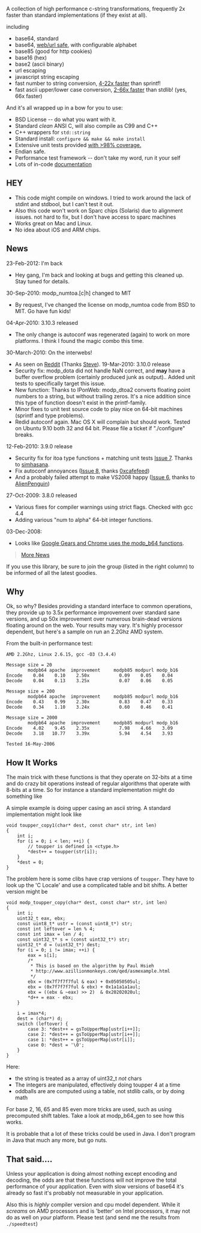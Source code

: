 A collection of high performance c-string transformations, frequently 2x faster than standard implementations (if they exist at all).

including

  * base64, standard
  * base64, [web/url safe](WebSafeBase64.md), with configurable alphabet
  * base85 (good for http cookies)
  * base16 (hex)
  * base2 (ascii binary)
  * url escaping
  * javascript string escaping
  * fast number to string conversion, [4-22x faster](PerformanceNumToA.md) than sprintf!
  * fast ascii upper/lower case conversion, [2-66x faster](PerformanceAscii.md) than stdlib! (yes, 66x faster)

And it's all wrapped up in a bow for you to use:

  * BSD License -- do what you want with it.
  * Standard _clean_ ANSI C,  will also compile as C99 and C++
  * C++ wrappers for `std::string`
  * Standard install: `configure && make && make install`
  * Extensive unit tests provided [with >98% coverage.](http://client9.com/projects/stringencoders/lcov-html/stringencoders/src/index.html)
  * Endian safe.
  * Performance test framework -- don't take my word, run it your self
  * Lots of in-code [documentation](http://client9.com/projects/stringencoders/doxy/html/)

## HEY ##

  * This code might compile on windows. I tried to work around the lack of stdint and stdbool, but I can't test it out.
  * Also this code won't work on Sparc chips (Solaris) due to alignment issues.  not hard to fix, but I don't have access to sparc machines
  * Works great on Mac and Linux.
  * No idea about iOS and ARM chips.

## News ##

23-Feb-2012: I'm back
  * Hey gang, I'm back and looking at bugs and getting this cleaned up.  Stay tuned for details.

30-Sep-2010: modp\_numtoa.[c|h] changed to MIT
  * By request, I've changed the license on modp\_numtoa code from BSD to MIT.  Go have fun kids!

04-Apr-2010: 3.10.3 released
  * The only change is autoconf was regenerated (again) to work on more platforms.  I think I found the magic combo this time.

30-March-2010: On the interwebs!
  * As seen on [Reddit](http://www.reddit.com/r/programming/comments/bja8c/stringencoders_a_collection_of_high_performance/)  (Thanks [Steve](http://www.exit2shell.com/~skreuzer/)).
19-Mar-2010: 3.10.0 release
  * Security fix: modp\_dota did not handle NaN correct, and **may** have a buffer overflow problem (certainly produced junk as output)..  Added unit tests to specifically target this issue.
  * New function:  Thanks to IPonWeb:  modp\_dtoa2 converts floating point numbers to a string, but without trailing zeros.   It's a nice addition since this type of function doesn't exist in the printf-family.
  * Minor fixes to unit test source code to play nice on 64-bit machines (sprintf and type problems).
  * Redid autoconf again.  Mac OS X will complain but should work.  Tested on Ubuntu 9.10 both 32 and 64 bit. Please file a ticket if "./configure" breaks.

12-Feb-2010: 3.9.0 release
  * Security fix for itoa type functions + matching unit tests [Issue 7](http://code.google.com/p/stringencoders/issues/detail?id=7&can=1).  Thanks to [simhasana](http://code.google.com/u/simhasana/).
  * Fix autoconf annoyances ([Issue 8](http://code.google.com/p/stringencoders/issues/detail?id=8&can=1), thanks [0xcafefeed](http://code.google.com/u/0xcafefeed/))
  * And a probably failed attempt to make VS2008 happy ([Issue 6](http://code.google.com/p/stringencoders/issues/detail?id=6&can=1), thanks to [AlienPenguin](http://code.google.com/u/AlienPenguin/))

27-Oct-2009: 3.8.0 released
  * Various fixes for compiler warnings using strict flags.  Checked with gcc 4.4
  * Adding various "num to alpha" 64-bit integer functions.

03-Dec-2008:
  * Looks like [Google Gears and Chrome uses the modp\_b64 functions](http://blog.modp.com/2008/11/googles-chrome-uses-stringencoders.html).

> [More News](http://stringencoders.googlecode.com/svn/trunk/ChangeLog)

If you use this library, be sure to join the group (listed in the right column) to be informed of all the latest goodies.

## Why ##

Ok, so why? Besides providing a standard interface to common operations, they provide up to 3.5x performance improvement over standard sane versions, and up 50x improvement over numerous brain-dead versions floating around on the web. Your results may vary. It's highly processor dependent, but here's a sample on run an 2.2Ghz AMD system.

From the built-in performance test:
```
AMD 2.2Ghz, Linux 2.6.15, gcc -O3 (3.4.4)

Message size = 20
        modpb64 apache  improvement     modpb85 modpurl modp_b16
Encode    0.04    0.10    2.50x           0.09    0.05    0.04
Decode    0.04    0.13    3.25x           0.07    0.06    0.05

Message size = 200
        modpb64 apache  improvement     modpb85 modpurl modp_b16
Encode    0.43    0.99    2.30x           0.83    0.47    0.33
Decode    0.34    1.10    3.24x           0.60    0.46    0.41

Message size = 2000
        modpb64 apache  improvement     modpb85 modpurl modp_b16
Encode    4.02    9.45    2.35x           7.98    4.66    3.09
Decode    3.18   10.77    3.39x           5.94    4.54    3.93

Tested 16-May-2006
```


## How It Works ##

The main trick with these functions is that they operate on 32-bits at a time and do crazy bit operations instead of regular algorithms that operate with 8-bits at a time. So for instance a standard implementation might do something like

A simple example is doing upper casing an ascii string.  A standard implementation might look like

```
void toupper_copy1(char* dest, const char* str, int len)
{
    int i;
    for (i = 0; i < len; ++i) {
        // toupper is defined in <ctype.h>                                                                                              
        *dest++ = toupper(str[i]);
    }
    *dest = 0;
}
```

The problem here is some clibs have crap versions of `toupper`.  They have to look up the 'C Locale' and use a complicated table and bit shifts.  A better version might be

```
void modp_toupper_copy(char* dest, const char* str, int len)
{
    int i;
    uint32_t eax, ebx;
    const uint8_t* ustr = (const uint8_t*) str;
    const int leftover = len % 4;
    const int imax = len / 4;
    const uint32_t* s = (const uint32_t*) str;
    uint32_t* d = (uint32_t*) dest;
    for (i = 0; i != imax; ++i) {
        eax = s[i];
        /*
         * This is based on the algorithm by Paul Hsieh
         * http://www.azillionmonkeys.com/qed/asmexample.html
         */
        ebx = (0x7f7f7f7ful & eax) + 0x05050505ul;
        ebx = (0x7f7f7f7ful & ebx) + 0x1a1a1a1aul;
        ebx = ((ebx & ~eax) >> 2)  & 0x20202020ul;
        *d++ = eax - ebx;
    }

    i = imax*4;
    dest = (char*) d;
    switch (leftover) {
        case 3: *dest++ = gsToUpperMap[ustr[i++]];
        case 2: *dest++ = gsToUpperMap[ustr[i++]];
        case 1: *dest++ = gsToUpperMap[ustr[i]];
        case 0: *dest = '\0';
    }
}
```

Here:
  * the string is treated as a array of uint32\_t _not_ chars
  * The integers are manipulated, effectively doing toupper 4 at a time
  * oddballs are are computed using a table, not stdlib calls, or by doing math


For base 2, 16, 65 and 85 even more tricks are used, such as using precomputed shift tables. Take a look at modp\_b64\_gen to see how this works.

It is probable that a lot of these tricks could be used in Java. I don't program in Java that much any more, but go nuts.

## That said.... ##

Unless your application is doing almost nothing except encoding and decoding, the odds are that these functions will not improve the total performance of your application. Even with slow versions of base64 it's already so fast it's probably not measurable in your application.

Also this is _highly_ compiler version and cpu model dependent.  While it _screams_ on AMD processors and is 'better' on Intel processors, it may not do as well on _your_ platform.  Please test (and send me the results from `./speedtest`)